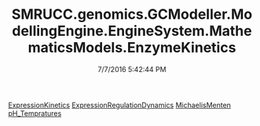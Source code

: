 ﻿---
title: SMRUCC.genomics.GCModeller.ModellingEngine.EngineSystem.MathematicsModels.EnzymeKinetics
date: 7/7/2016 5:42:44 PM
---

[ExpressionKinetics](T-SMRUCC.genomics.GCModeller.ModellingEngine.EngineSystem.MathematicsModels.EnzymeKinetics.ExpressionKinetics.html)
[ExpressionRegulationDynamics](T-SMRUCC.genomics.GCModeller.ModellingEngine.EngineSystem.MathematicsModels.EnzymeKinetics.ExpressionRegulationDynamics.html)
[MichaelisMenten](T-SMRUCC.genomics.GCModeller.ModellingEngine.EngineSystem.MathematicsModels.EnzymeKinetics.MichaelisMenten.html)
[pH_Tempratures](T-SMRUCC.genomics.GCModeller.ModellingEngine.EngineSystem.MathematicsModels.EnzymeKinetics.pH_Tempratures.html)
